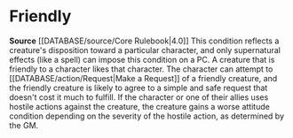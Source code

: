 ﻿---
id: '18'
name: Friendly
source: null

---
# Friendly

**Source** [[DATABASE/source/Core Rulebook|4.0]]
This condition reflects a creature's disposition toward a particular character, and only supernatural effects (like a spell) can impose this condition on a PC. A creature that is friendly to a character likes that character. The character can attempt to [[DATABASE/action/Request|Make a Request]] of a friendly creature, and the friendly creature is likely to agree to a simple and safe request that doesn't cost it much to fulfill. If the character or one of their allies uses hostile actions against the creature, the creature gains a worse attitude condition depending on the severity of the hostile action, as determined by the GM.